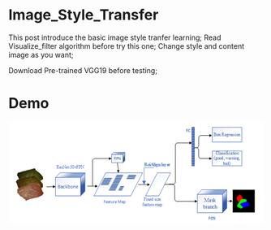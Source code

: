 # Image_Style_Transfer
This post introduce the basic image style tranfer learning;
Read Visualize_filter algorithm before try this one;
Change style and content image as you want;

Download Pre-trained VGG19 before testing;

# Demo

<img src="https://github.com/dungdo123/Code_Interview/blob/main/Conference_Paper_%231/architecture.PNG" width="600" height="200"/>
